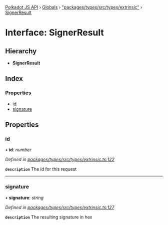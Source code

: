 [Polkadot JS API](../README.md) › [Globals](../globals.md) › ["packages/types/src/types/extrinsic"](../modules/_packages_types_src_types_extrinsic_.md) › [SignerResult](_packages_types_src_types_extrinsic_.signerresult.md)

# Interface: SignerResult

## Hierarchy

* **SignerResult**

## Index

### Properties

* [id](_packages_types_src_types_extrinsic_.signerresult.md#id)
* [signature](_packages_types_src_types_extrinsic_.signerresult.md#signature)

## Properties

###  id

• **id**: *number*

*Defined in [packages/types/src/types/extrinsic.ts:122](https://github.com/polkadot-js/api/blob/2c3ef10513/packages/types/src/types/extrinsic.ts#L122)*

**`description`** The id for this request

___

###  signature

• **signature**: *string*

*Defined in [packages/types/src/types/extrinsic.ts:127](https://github.com/polkadot-js/api/blob/2c3ef10513/packages/types/src/types/extrinsic.ts#L127)*

**`description`** The resulting signature in hex
